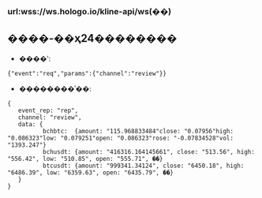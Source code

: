 ### url:wss://ws.hologo.io/kline-api/ws(��)

## ����-��ҳ24��������

* ����ʽ:
```
{"event":"req","params":{"channel":"review"}}
```
* ��������ʾ��:
```
{
   event_rep: "rep",
   channel: "review",
   data: {
          bchbtc:  {amount: "115.968833484"close: "0.07956"high: "0.086323"low: "0.079251"open: "0.086323"rose: "-0.07834528"vol: "1393.247"}
          bchusdt: {amount: "416316.164145661", close: "513.56", high: "556.42", low: "510.85", open: "555.71", ��}
          btcusdt: {amount: "999341.34124", close: "6450.18", high: "6486.39", low: "6359.63", open: "6435.79", ��}
   }
}
```